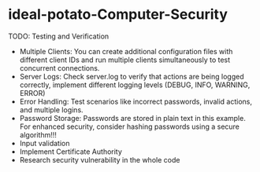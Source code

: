 # ideal-potato-Computer-Security

TODO:
Testing and Verification
- Multiple Clients: You can create additional configuration files with different client IDs and run multiple clients simultaneously to test concurrent connections.
- Server Logs: Check server.log to verify that actions are being logged correctly, implement different logging levels (DEBUG, INFO, WARNING, ERROR)
- Error Handling: Test scenarios like incorrect passwords, invalid actions, and multiple logins.
- Password Storage: Passwords are stored in plain text in this example. For enhanced security, consider hashing passwords using a secure algorithm!!!
- Input validation
- Implement Certificate Authority
- Research security vulnerability in the whole code
